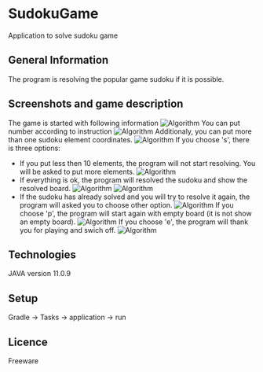 # SudokuGame
Application to solve sudoku game

## General Information
The program is resolving the popular game sudoku if it is possible.

## Screenshots and game description
The game is started with following information
![Algorithm](src/main/resources/screenshots/start.png)
You can put number according to instruction
![Algorithm](src/main/resources/screenshots/putNumber.png)
Additionaly, you can put more than one sudoku element coordinates.
![Algorithm](src/main/resources/screenshots/putListNumber.png)
If you choose 's', there is three options:
* If you put less then 10 elements, the program will not start resolving. You will be asked to put more elements.
![Algorithm](src/main/resources/screenshots/solve1.png)
* If everything is ok, the program will resolved the sudoku and show the resolved board.
![Algorithm](src/main/resources/screenshots/solve2-1.png)
![Algorithm](src/main/resources/screenshots/solve2-2.png)
* If the sudoku has already solved and you will try to resolve it again, the program will asked you to choose other option.
![Algorithm](src/main/resources/screenshots/solve3.png)
If you choose 'p', the program will start again with empty board (it is not show an empty board).
![Algorithm](src/main/resources/screenshots/playAgain.png)
If you choose 'e', the program will thank you for playing and swich off.
![Algorithm](src/main/resources/screenshots/endGame.png)

 
## Technologies
JAVA version 11.0.9
 
## Setup
Gradle -> Tasks -> application -> run
 
## Licence
Freeware
